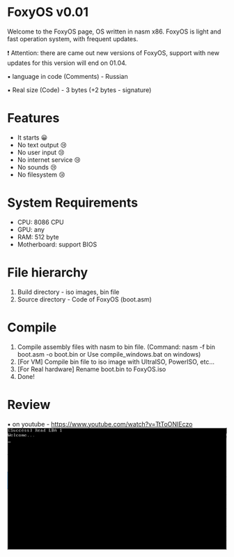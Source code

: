 # FoxyOS v0.01
Welcome to the FoxyOS page, OS written in nasm x86. 
FoxyOS is light and fast operation system, with frequent updates.

❗ Attention: there are came out new versions of FoxyOS, support with new updates for this version will end on 01.04.

▪ language in code (Comments) - Russian

▪ Real size (Code) - 3 bytes (+2 bytes - signature)

# Features
- It starts 😀
- No text output 😢
- No user input 😢
- No internet service 😢
- No sounds 😢
- No filesystem 😢

# System Requirements
- CPU: 8086 CPU
- GPU: any
- RAM: 512 byte
- Motherboard: support BIOS

# File hierarchy
1. Build directory - iso images, bin file
2. Source directory - Code of FoxyOS (boot.asm)

# Compile
1. Compile assembly files with nasm to bin file. (Command: nasm -f bin boot.asm -o boot.bin or Use compile_windows.bat on windows)
2. [For VM] Compile bin file to iso image with UltraISO, PowerISO, etc...
2. [For Real hardware] Rename boot.bin to FoxyOS.iso
3. Done!

# Review
▪ on youtube - https://www.youtube.com/watch?v=TtToONIEczo
<img src="Screenshot.PNG" alt="" title="FoxyOS">
